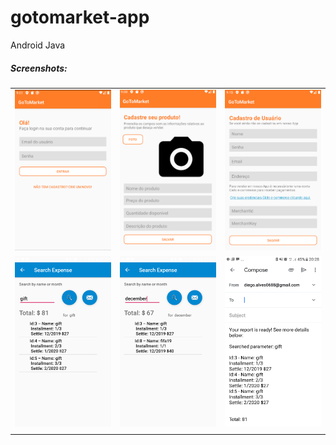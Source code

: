 # gotomarket-app

Android Java

##### Screenshots:

| | | |
|:-------------------------:|:-------------------------:|:-------------------------:|
|<img src="https://github.com/diegoalves0688/gotomarket-app/raw/master/images/login.png" width="250"> |  <img src="https://github.com/diegoalves0688/gotomarket-app/raw/master/images/cadastro-produto.png" width="250">|<img src="https://github.com/diegoalves0688/gotomarket-app/raw/master/images/new-user.png" width="250">|
|<img src="https://github.com/diegoalves0688/financial-manager/raw/master/img6.png" width="250">  |  <img src="https://github.com/diegoalves0688/financial-manager/raw/master/img5.png" width="250">|<img src="https://github.com/diegoalves0688/financial-manager/raw/master/img7.png" width="250">|
|  |  ||
